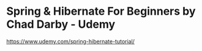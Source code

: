# Spring & Hibernate For Beginners by Chad Darby - Udemy
https://www.udemy.com/spring-hibernate-tutorial/

